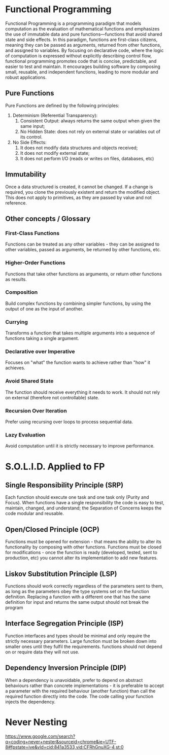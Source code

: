 # Functional Programming
Functional Programming is a programming paradigm that models computation as the evaluation of mathematical functions and emphasizes the use of immutable data and pure functions—functions that avoid shared state and side effects. In this paradigm, functions are first-class citizens, meaning they can be passed as arguments, returned from other functions, and assigned to variables. By focusing on declarative code, where the logic of computation is expressed without explicitly describing control flow, functional programming promotes code that is concise, predictable, and easier to test and maintain. It encourages building software by composing small, reusable, and independent functions, leading to more modular and robust applications.

## Pure Functions
Pure Functions are defined by the following principles:
1. Determinism (Referential Transparency):
	1. Consistent Output: always returns the same output when given the same input;
	2. No Hidden State: does not rely on external state or variables out of its control.
2. No Side Effects:
	1. It does not modify data structures and objects received;
	2. It does not modify external state;
	3. It does not perform I/O (reads or writes on files, databases, etc)

## Immutability
Once a data structured is created, it cannot be changed. If a change is required, you clone the previously existent and return the modified object. This does not apply to primitives, as they are passed by value and not reference.

## Other concepts / Glossary

### First-Class Functions
Functions can be treated as any other variables - they can be assigned to other variables, passed as arguments, be returned by other functions, etc.

### Higher-Order Functions
Functions that take other functions as arguments, or return other functions as results.

### Composition
Build complex functions by combining simpler functions, by using the output of one as the input of another.

### Currying
Transforms a function that takes multiple arguments into a sequence of functions taking a single argument.

### Declarative over Imperative
Focuses on "what" the function wants to achieve rather than "how" it achieves.

### Avoid Shared State
The function should receive everything it needs to work. It should not rely on external (therefore not controllable) state.

### Recursion Over Iteration
Prefer using recursing over loops to process sequential data.

### Lazy Evaluation
Avoid computation until it is strictly necessary to improve performance.

# S.O.L.I.D. Applied to FP

## Single Responsibility Principle (SRP)
Each function should execute one task and one task only (Purity and Focus). When functions have a single responsibility the code is easy to test, maintain, changed, and understand; the Separation of Concerns keeps the code modular and reusable.

## Open/Closed Principle (OCP)
Functions must be opened for extension - that means the ability to alter its functionality by composing with other functions. Functions must be closed for modifications - once the function is ready (developed, tested, sent to production, etc) you cannot alter its implementation to add new features.

## Liskov Substitution Principle (LSP)
Functions should work correctly regardless of the parameters sent to them, as long as the parameters obey the type systems set on the function definition. Replacing a function with a different one that has the same definition for input and returns the same output should not break the program

## Interface Segregation Principle (ISP)
Function interfaces and types should be minimal and only require the strictly necessary parameters. Large function must be broken down into smaller ones until they fulfil the requirements. functions should not depend on or require data they will not use.

## Dependency Inversion Principle (DIP)
When a dependency is unavoidable, prefer to depend on abstract behaviours rather than concrete implementations - it is preferable to accept a parameter with the required behaviour (another function) than call the required function directly into the code. The code calling your function injects the dependency.

# Never Nesting
https://www.google.com/search?q=coding+never+nester&sourceid=chrome&ie=UTF-8#fpstate=ive&vld=cid:841a3533,vid:CFRhGnuXG-4,st:0
